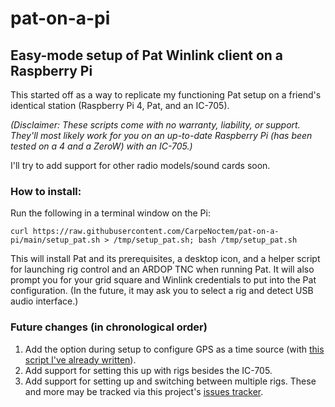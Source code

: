 # pat-on-a-pi
## Easy-mode setup of Pat Winlink client on a Raspberry Pi

This started off as a way to replicate my functioning Pat setup on a friend's identical station (Raspberry Pi 4, Pat, and an IC-705).

_(Disclaimer: These scripts come with no warranty, liability, or support. They'll most likely work for you on an up-to-date Raspberry Pi (has been tested on a 4 and a ZeroW) with an IC-705.)_

I'll try to add support for other radio models/sound cards soon.

### How to install:
Run the following in a terminal window on the Pi:

`curl https://raw.githubusercontent.com/CarpeNoctem/pat-on-a-pi/main/setup_pat.sh > /tmp/setup_pat.sh; bash /tmp/setup_pat.sh`

This will install Pat and its prerequisites, a desktop icon, and a helper script for launching rig control and an ARDOP TNC when running Pat. It will also prompt you for your grid square and Winlink credentials to put into the Pat configuration. (In the future, it may ask you to select a rig and detect USB audio interface.)

### Future changes (in chronological order)
1. Add the option during setup to configure GPS as a time source (with [this script I've already written](https://raw.githubusercontent.com/CarpeNoctem/ham-utils/main/gps_time_setup.sh)).
2. Add support for setting this up with rigs besides the IC-705.
3. Add support for setting up and switching between multiple rigs.
These and more may be tracked via this project's [issues tracker](https://github.com/CarpeNoctem/pat-on-a-pi/issues).
